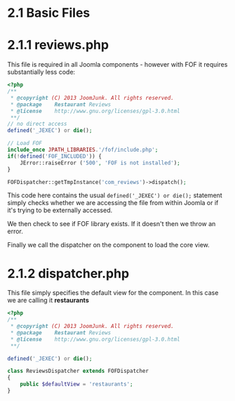 2.1 Basic Files
==========================================

2.1.1 reviews.php
==========================================

This file is required in all Joomla components - however with FOF it requires substantially less code:

```php
<?php
/**
 * @copyright (C) 2013 JoomJunk. All rights reserved.
 * @package    Restaurant Reviews
 * @license    http://www.gnu.org/licenses/gpl-3.0.html
 **/
// no direct access
defined('_JEXEC') or die();

// Load FOF
include_once JPATH_LIBRARIES.'/fof/include.php';
if(!defined('FOF_INCLUDED')) {
	JError::raiseError ('500', 'FOF is not installed');
}

FOFDispatcher::getTmpInstance('com_reviews')->dispatch();
```

This code here contains the usual `defined('_JEXEC') or die();` statement simply checks whether we are accessing the file from within Joomla or if it's trying to be externally accessed.

We then check to see if FOF library exists. If it doesn't then we throw an error.

Finally we call the dispatcher on the component to load the core view.

2.1.2 dispatcher.php
==========================================
This file simply specifies the default view for the component. In this case we are calling it **restaurants**

```php
<?php
/**
 * @copyright (C) 2013 JoomJunk. All rights reserved.
 * @package    Restaurant Reviews
 * @license    http://www.gnu.org/licenses/gpl-3.0.html
 **/

defined('_JEXEC') or die();

class ReviewsDispatcher extends FOFDispatcher
{
	public $defaultView = 'restaurants';
}
```